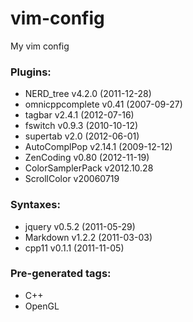 vim-config
==========
My vim config

### Plugins:
- NERD_tree v4.2.0 (2011-12-28)
- omnicppcomplete v0.41 (2007-09-27)
- tagbar v2.4.1 (2012-07-16)
- fswitch v0.9.3 (2010-10-12)
- supertab v2.0 (2012-06-01)
- AutoComplPop v2.14.1 (2009-12-12)
- ZenCoding v0.80 (2012-11-19)
- ColorSamplerPack v2012.10.28
- ScrollColor v20060719

### Syntaxes:
- jquery v0.5.2 (2011-05-29)
- Markdown v1.2.2 (2011-03-03)
- cpp11 v0.1.1 (2011-11-05)

### Pre-generated tags:
- C++
- OpenGL

